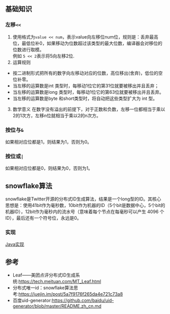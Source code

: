 

## 基础知识
### 左移`<<`
1. 使用格式为`value << num`，表示value向左移位num位，规则是：丢弃最高位，最低位补0，如果移动为位数超过该类型的最大位数，编译器会对移位的位数进行取模。    
   例如 `5 << 2`表示将5向左移2位.  
2. 运算规则
* 按二进制形式把所有的数字向左移动对应的位数，高位移出(舍弃)，低位的空位补零。
* 当左移的运算数是int 类型时，每移动1位它的第31位就要被移出并且丢弃；
* 当左移的运算数是long 类型时，每移动1位它的第63位就要被移出并且丢弃。
* 当左移的运算数是byte 和short类型时，将自动把这些类型扩大为 int 型。
3. 数学意义
在数字没有溢出的前提下，对于正数和负数，左移一位都相当于乘以2的1次方，左移n位就相当于乘以2的n次方。  

### 按位与`&`
如果相对应位都是1，则结果为1，否则为0。  

### 按位或`|` 
如果相对应位都是0，则结果为0，否则为1。  

## snowflake算法
snowflake是Twitter开源的分布式ID生成算法，结果是一个long型的ID。其核心思想是：使用41bit作为毫秒数，10bit作为机器的ID（5个bit是数据中心，5个bit的机器ID），12bit作为毫秒内的流水号（意味着每个节点在每毫秒可以产生 4096 个 ID），最后还有一个符号位，永远是0。  

### 实现
[Java实现](https://github.com/npvip/StudyNote/blob/master/src/main/java/cn/np/snow/SnowflakeIdWorker.java)




## 参考
* Leaf——美团点评分布式ID生成系统:https://tech.meituan.com/MT_Leaf.html
* 分布式唯一id：snowflake算法思考:https://juejin.im/post/5a7f9176f265da4e721c73a8
* 百度uid-generator:https://github.com/baidu/uid-generator/blob/master/README.zh_cn.md